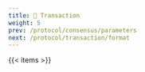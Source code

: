 ```yaml
---
title: 🪪 Transaction
weight: 5
prev: /protocol/consensus/parameters
next: /protocol/transaction/format
---
```


{{< items >}}
